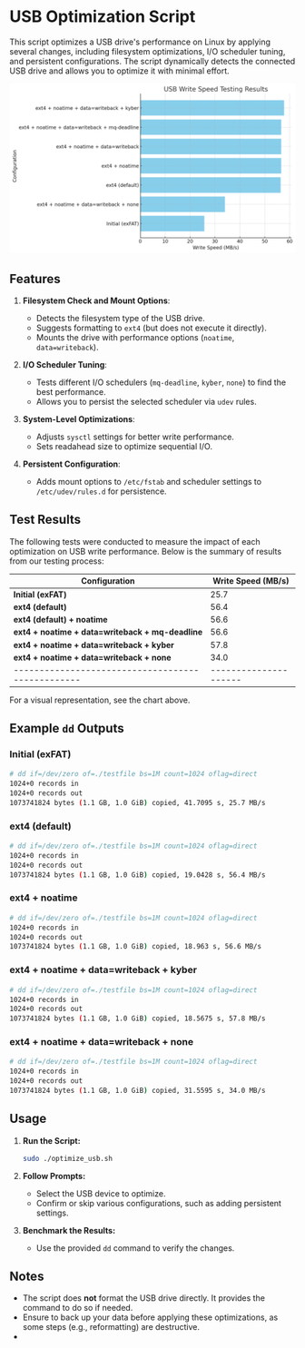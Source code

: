 
# USB Optimization Script

This script optimizes a USB drive's performance on Linux by applying several changes, including filesystem optimizations, I/O scheduler tuning, and persistent configurations. The script dynamically detects the connected USB drive and allows you to optimize it with minimal effort.

![Test Results](optimize_test_results.jpg)

## Features

1. **Filesystem Check and Mount Options**:
   - Detects the filesystem type of the USB drive.
   - Suggests formatting to `ext4` (but does not execute it directly).
   - Mounts the drive with performance options (`noatime`, `data=writeback`).

2. **I/O Scheduler Tuning**:
   - Tests different I/O schedulers (`mq-deadline`, `kyber`, `none`) to find the best performance.
   - Allows you to persist the selected scheduler via `udev` rules.

3. **System-Level Optimizations**:
   - Adjusts `sysctl` settings for better write performance.
   - Sets readahead size to optimize sequential I/O.

4. **Persistent Configuration**:
   - Adds mount options to `/etc/fstab` and scheduler settings to `/etc/udev/rules.d` for persistence.

## Test Results

The following tests were conducted to measure the impact of each optimization on USB write performance. Below is the summary of results from our testing process:

| Configuration                                   | Write Speed (MB/s) |
|-------------------------------------------------|---------------------|
| **Initial (exFAT)**                             | 25.7               |
| **ext4 (default)**                              | 56.4               |
| **ext4 (default) + noatime**                    | 56.6               |
| **ext4 + noatime + data=writeback + mq-deadline** | 56.6               |
| **ext4 + noatime + data=writeback + kyber**     | 57.8               |
| **ext4 + noatime + data=writeback + none**      | 34.0               |
|-------------------------------------------------|---------------------|


For a visual representation, see the chart above.

## Example `dd` Outputs

### **Initial (exFAT)**
```bash
# dd if=/dev/zero of=./testfile bs=1M count=1024 oflag=direct
1024+0 records in
1024+0 records out
1073741824 bytes (1.1 GB, 1.0 GiB) copied, 41.7095 s, 25.7 MB/s
```

### **ext4 (default)**
```bash
# dd if=/dev/zero of=./testfile bs=1M count=1024 oflag=direct
1024+0 records in
1024+0 records out
1073741824 bytes (1.1 GB, 1.0 GiB) copied, 19.0428 s, 56.4 MB/s
```

### **ext4 + noatime**
```bash
# dd if=/dev/zero of=./testfile bs=1M count=1024 oflag=direct
1024+0 records in
1024+0 records out
1073741824 bytes (1.1 GB, 1.0 GiB) copied, 18.963 s, 56.6 MB/s
```

### **ext4 + noatime + data=writeback + kyber**
```bash
# dd if=/dev/zero of=./testfile bs=1M count=1024 oflag=direct
1024+0 records in
1024+0 records out
1073741824 bytes (1.1 GB, 1.0 GiB) copied, 18.5675 s, 57.8 MB/s
```

### **ext4 + noatime + data=writeback + none**
```bash
# dd if=/dev/zero of=./testfile bs=1M count=1024 oflag=direct
1024+0 records in
1024+0 records out
1073741824 bytes (1.1 GB, 1.0 GiB) copied, 31.5595 s, 34.0 MB/s
```

## Usage

1. **Run the Script:**
   ```bash
   sudo ./optimize_usb.sh
   ```

2. **Follow Prompts:**
   - Select the USB device to optimize.
   - Confirm or skip various configurations, such as adding persistent settings.

3. **Benchmark the Results:**
   - Use the provided `dd` command to verify the changes.

## Notes

- The script does **not** format the USB drive directly. It provides the command to do so if needed.
- Ensure to back up your data before applying these optimizations, as some steps (e.g., reformatting) are destructive.
- 
